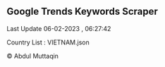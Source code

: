 

## Google Trends Keywords Scraper 
 
Last Update 06-02-2023 , 06:27:42

Country List :
VIETNAM.json



© Abdul Muttaqin 
